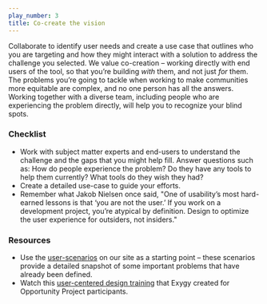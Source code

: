 ```yaml
---
play_number: 3
title: Co-create the vision
---
```



Collaborate to identify user needs and create a use case that outlines who you are targeting and how they might interact with a solution to address the challenge you selected. We value co-creation – working directly with end users of the tool, so that you’re building *with* them, and not just *for* them. The problems you’re going to tackle when working to make communities more equitable are complex, and no one person has all the answers. Working together with a diverse team, including people who are experiencing the problem directly, will help you to recognize your blind spots. 

### Checklist
- Work with subject matter experts and end-users to understand the challenge and the gaps that you might help fill. Answer questions such as: How do people experience the problem? Do they have any tools to help them currently? What tools do they wish they had?  
-	Create a detailed use-case to guide your efforts.
-	Remember what Jakob Nielsen once said, "One of usability’s most hard-earned lessons is that ‘you are not the user.’ If you work on a development project, you’re atypical by definition. Design to optimize the user experience for outsiders, not insiders."

### Resources
- Use the [user-scenarios](http://opportunity.census.gov/build.html#userscenarios) on our site as a starting point – these scenarios provide a detailed snapshot of some important problems that have already been defined.
-	Watch this [user-centered design training](https://www.youtube.com/watch?v=PR0u_Y7d63E) that Exygy created for Opportunity Project participants. 


